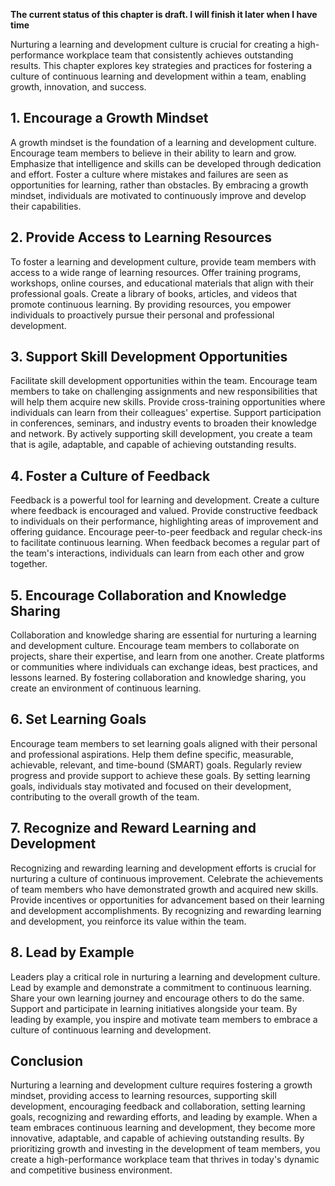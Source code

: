 **The current status of this chapter is draft. I will finish it later when I have time**

Nurturing a learning and development culture is crucial for creating a high-performance workplace team that consistently achieves outstanding results. This chapter explores key strategies and practices for fostering a culture of continuous learning and development within a team, enabling growth, innovation, and success.

**1. Encourage a Growth Mindset**
---------------------------------

A growth mindset is the foundation of a learning and development culture. Encourage team members to believe in their ability to learn and grow. Emphasize that intelligence and skills can be developed through dedication and effort. Foster a culture where mistakes and failures are seen as opportunities for learning, rather than obstacles. By embracing a growth mindset, individuals are motivated to continuously improve and develop their capabilities.

**2. Provide Access to Learning Resources**
-------------------------------------------

To foster a learning and development culture, provide team members with access to a wide range of learning resources. Offer training programs, workshops, online courses, and educational materials that align with their professional goals. Create a library of books, articles, and videos that promote continuous learning. By providing resources, you empower individuals to proactively pursue their personal and professional development.

**3. Support Skill Development Opportunities**
----------------------------------------------

Facilitate skill development opportunities within the team. Encourage team members to take on challenging assignments and new responsibilities that will help them acquire new skills. Provide cross-training opportunities where individuals can learn from their colleagues' expertise. Support participation in conferences, seminars, and industry events to broaden their knowledge and network. By actively supporting skill development, you create a team that is agile, adaptable, and capable of achieving outstanding results.

**4. Foster a Culture of Feedback**
-----------------------------------

Feedback is a powerful tool for learning and development. Create a culture where feedback is encouraged and valued. Provide constructive feedback to individuals on their performance, highlighting areas of improvement and offering guidance. Encourage peer-to-peer feedback and regular check-ins to facilitate continuous learning. When feedback becomes a regular part of the team's interactions, individuals can learn from each other and grow together.

**5. Encourage Collaboration and Knowledge Sharing**
----------------------------------------------------

Collaboration and knowledge sharing are essential for nurturing a learning and development culture. Encourage team members to collaborate on projects, share their expertise, and learn from one another. Create platforms or communities where individuals can exchange ideas, best practices, and lessons learned. By fostering collaboration and knowledge sharing, you create an environment of continuous learning.

**6. Set Learning Goals**
-------------------------

Encourage team members to set learning goals aligned with their personal and professional aspirations. Help them define specific, measurable, achievable, relevant, and time-bound (SMART) goals. Regularly review progress and provide support to achieve these goals. By setting learning goals, individuals stay motivated and focused on their development, contributing to the overall growth of the team.

**7. Recognize and Reward Learning and Development**
----------------------------------------------------

Recognizing and rewarding learning and development efforts is crucial for nurturing a culture of continuous improvement. Celebrate the achievements of team members who have demonstrated growth and acquired new skills. Provide incentives or opportunities for advancement based on their learning and development accomplishments. By recognizing and rewarding learning and development, you reinforce its value within the team.

**8. Lead by Example**
----------------------

Leaders play a critical role in nurturing a learning and development culture. Lead by example and demonstrate a commitment to continuous learning. Share your own learning journey and encourage others to do the same. Support and participate in learning initiatives alongside your team. By leading by example, you inspire and motivate team members to embrace a culture of continuous learning and development.

Conclusion
----------

Nurturing a learning and development culture requires fostering a growth mindset, providing access to learning resources, supporting skill development, encouraging feedback and collaboration, setting learning goals, recognizing and rewarding efforts, and leading by example. When a team embraces continuous learning and development, they become more innovative, adaptable, and capable of achieving outstanding results. By prioritizing growth and investing in the development of team members, you create a high-performance workplace team that thrives in today's dynamic and competitive business environment.
